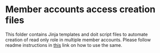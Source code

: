 # Member accounts access creation files

This folder contains Jinja templates and doit script files to automate creation of read only role in multiple member accounts. Please follow readme instructions in [this](https://github.com/deepfence/terraform-aws-cloud-scanner/tree/main/examples/organizational-deploy-with-member-account-read-only-access-creation) link on how to use the same.
